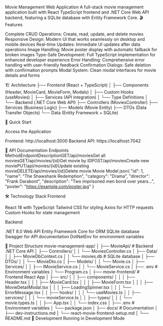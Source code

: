 Movie Management Web Application
A full-stack movie management application built with React TypeScript frontend and .NET Core Web API backend, featuring a SQLite database with Entity Framework Core.
🎬 Features

Complete CRUD Operations: Create, read, update, and delete movies
Responsive Design: Modern UI that works seamlessly on desktop and mobile devices
Real-time Updates: Immediate UI updates after data operations
Image Handling: Movie poster display with automatic fallback for broken images
Type-Safe Development: Full TypeScript implementation for enhanced developer experience
Error Handling: Comprehensive error handling with user-friendly feedback
Confirmation Dialogs: Safe deletion with confirmation prompts
Modal System: Clean modal interfaces for movie details and forms

🏗️ Architecture
├── Frontend (React + TypeScript)
│   ├── Components (Header, MovieCard, MovieForm, Modals)
│   ├── Custom Hooks (useMovies)
│   ├── Services (API integration)
│   └── Type Definitions
│
└── Backend (.NET Core Web API)
    ├── Controllers (MoviesController)
    ├── Services (Business Logic)
    ├── Models (Movie Entity)
    ├── DTOs (Data Transfer Objects)
    └── Data (Entity Framework + SQLite)

    
🚀 Quick Start


Access the Application

Frontend: http://localhost:3000
Backend API: https://localhost:7042


📖 API Documentation
Endpoints
MethodEndpointDescriptionGET/api/moviesGet all moviesGET/api/movies/{id}Get movie by IDPOST/api/moviesCreate new moviePUT/api/movies/{id}Update existing movieDELETE/api/movies/{id}Delete movie
Movie Model
json{
  "id": 1,
  "name": "The Shawshank Redemption",
  "category": "Drama",
  "director": "Frank Darabont",
  "description": "Two imprisoned men bond over years...",
  "poster": "https://example.com/poster.jpg"
}

🛠️ Technology Stack
Frontend

React 18 with TypeScript
Tailwind CSS for styling
Axios for HTTP requests
Custom Hooks for state management

Backend

.NET 8.0 Web API
Entity Framework Core for ORM
SQLite database
Swagger for API documentation
DotNetEnv for environment variables

📁 Project Structure
movie-management-app/
│
├── MovieApi/                          # Backend .NET Core API
│   ├── Controllers/
│   │   └── MoviesController.cs
│   ├── Data/
│   │   ├── MovieDbContext.cs
│   │   └── movies.db                  # SQLite database
│   ├── DTOs/
│   │   └── MovieDto.cs
│   ├── Models/
│   │   └── Movie.cs
│   ├── Services/
│   │   ├── IMovieService.cs
│   │   └── MovieService.cs
│   ├── .env                           # Environment variables
│   └── Program.cs
│
├── movie-frontend/                     # Frontend React App
│   ├── src/
│   │   ├── components/
│   │   │   ├── Header.tsx
│   │   │   ├── MovieCard.tsx
│   │   │   ├── MovieForm.tsx
│   │   │   ├── MovieDetailModal.tsx
│   │   │   ├── LoadingSpinner.tsx
│   │   │   └── ErrorMessage.tsx
│   │   ├── hooks/
│   │   │   └── useMovies.ts
│   │   ├── services/
│   │   │   └── movieService.ts
│   │   ├── types/
│   │   │   └── movie.types.ts
│   │   ├── App.tsx
│   │   └── index.css
│   ├── .env                           # Environment variables
│   └── package.json
│
├── docs/                              # Documentation
│   ├── dev-instructions.md
│   └── react-movie-frontend-setup.md
│
└── README.md
🔧 Development
Running in Development Mode
